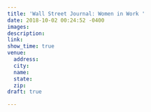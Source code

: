 ```yaml
---
title: 'Wall Street Journal: Women in Work '
date: 2018-10-02 00:24:52 -0400
images: 
description: 
link: 
show_time: true
venue:
  address: 
  city: 
  name: 
  state: 
  zip: 
draft: true

---
```

